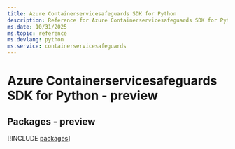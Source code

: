 ```yaml
---
title: Azure Containerservicesafeguards SDK for Python
description: Reference for Azure Containerservicesafeguards SDK for Python
ms.date: 10/31/2025
ms.topic: reference
ms.devlang: python
ms.service: containerservicesafeguards
---
```

# Azure Containerservicesafeguards SDK for Python - preview
## Packages - preview
[!INCLUDE [packages](containerservicesafeguards-index.md)]